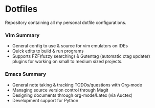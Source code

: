 # Dotfiles

Repository containing all my personal dotfile configurations.

### Vim Summary
- General config to use & source for vim emulators on IDEs
- Quick edits to build & run programs
- Supports FZF(fuzzy searching) & Gutentag (automatic ctag updater) plugins for
  working on small to medium sized projects.

### Emacs Summary
- General note taking & tracking TODOs/questions with Org-mode
- Managing source version control through Magit
- Designing documents through org-mode/Latex (via Auctex)
- Development support for Python
